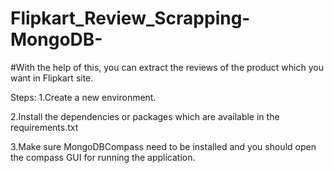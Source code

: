 # Flipkart_Review_Scrapping-MongoDB-

#With the help of this, you can extract the reviews of the product which you want in Flipkart site.

Steps:
1.Create a new environment.

2.Install the dependencies or packages which are available in the requirements.txt

3.Make sure MongoDBCompass need to be installed and you should open the compass GUI for running the application.
